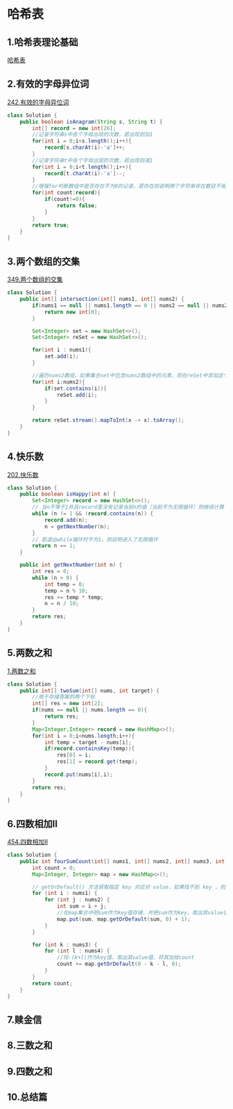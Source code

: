 # 哈希表

## 1.哈希表理论基础

[哈希表](https://zhuanlan.zhihu.com/p/144296454)

## 2.有效的字母异位词

[242.有效的字母异位词](https://leetcode.cn/problems/valid-anagram/description/)

```java
class Solution {
    public boolean isAnagram(String s, String t) {
        int[] record = new int[26];
        //记录字符串s中各个字母出现的次数，若出现则加1
        for(int i = 0;i<s.length();i++){
            record[s.charAt(i)-'a']++;
        }
        //记录字符串t中各个字母出现的次数，若出现则减1
        for(int i = 0;i<t.length();i++){
            record[t.charAt(i)-'a']--;
        }
        //增强for判断数组中是否存在不为0的记录，若存在则说明两个字符串存在数目不相同的字母，返回false
        for(int count:record){
            if(count!=0){
                return false;
            }
        }
        return true;
    }
}
```

## 3.两个数组的交集

[349.两个数组的交集](https://leetcode.cn/problems/intersection-of-two-arrays/description/)

```java
class Solution {
    public int[] intersection(int[] nums1, int[] nums2) {
        if(nums1 == null || nums1.length == 0 || nums2 == null || nums2.length == 0){
            return new int[0];
        }

        Set<Integer> set = new HashSet<>();
        Set<Integer> reSet = new HashSet<>();

        for(int i : nums1){
            set.add(i);
        }

        //遍历nums2数组，如果集合set中包含nums2数组中的元素，则在reSet中添加这个元素
        for(int i:nums2){
            if(set.contains(i)){
                reSet.add(i);
            }
        }

        return reSet.stream().mapToInt(x -> x).toArray();
    }
}
```

## 4.快乐数

[202.快乐数](https://leetcode.cn/problems/happy-number/description/)

```java
class Solution {
    public boolean isHappy(int n) {
        Set<Integer> record = new HashSet<>();
        // 当n不等于1并且record里没有记录当前n的值（当前不为无限循环）则继续计算
        while (n != 1 && !record.contains(n)) {
            record.add(n);
            n = getNextNumber(n);
        }
        // 若退出while循环时不为1，则说明进入了无限循环
        return n == 1;
    }

    public int getNextNumber(int n) {
        int res = 0;
        while (n > 0) {
            int temp = 0;
            temp = n % 10;
            res += temp * temp;
            n = n / 10;
        }
        return res;
    }
}
```

## 5.两数之和

[1.两数之和](https://leetcode.cn/problems/two-sum/)

```Java
class Solution {
    public int[] twoSum(int[] nums, int target) {
        //用于存储答案的两个下标
        int[] res = new int[2];
        if(nums == null || nums.length == 0){
            return res;
        }
        Map<Integer,Integer> record = new HashMap<>();
        for(int i = 0;i<nums.length;i++){
            int temp = target - nums[i];
            if(record.containsKey(temp)){
                res[0] = i;
                res[1] = record.get(temp);
            }
            record.put(nums[i],i);
        }
        return res;
    }
}
```

## 6.四数相加Ⅱ

[454.四数相加Ⅱ](https://leetcode.cn/problems/4sum-ii/description/)

```Java
class Solution {
    public int fourSumCount(int[] nums1, int[] nums2, int[] nums3, int[] nums4) {
        int count = 0;
        Map<Integer, Integer> map = new HashMap<>();

        // getOrDefault() 方法获取指定 key 对应对 value，如果找不到 key ，则返回设置的默认值。
        for (int i : nums1) {
            for (int j : nums2) {
                int sum = i + j;
                //在map集合中把sum作为key值存储，并把sum作为key，取出其value值，并将value值加1，作为新的value存储到集合当中
                map.put(sum, map.getOrDefault(sum, 0) + 1);
            }
        }

        for (int k : nums3) {
            for (int l : nums4) {
                //将-(k+l)作为key值，取出其value值，将其加给count
                count += map.getOrDefault(0 - k - l, 0);
            }
        }
        return count;
    }
}
```



## 7.赎金信

## 8.三数之和

## 9.四数之和

## 10.总结篇

